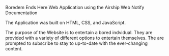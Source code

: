 Boredem Ends Here Web Application using the Airship Web Notify Documentation

The Application was built on HTML, CSS, and JavaScript.

The purpose of the Website is to entertain a bored indvidual. They are provided with a variety of different options to entertain themselves. The are prompted to subscribe to stay to up-to-date with the ever-changing content.